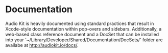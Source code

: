 Documentation
=============

Audio Kit is heavily documented using standard practices that result in Xcode-style documentation within pop-overs and sidebars.  Additionally, a web-based class reference document and a DocSet that can be installed into your '~/Library/Developer/Shared/Documentation/DocSets/' folder are availabe at <http://audiokit.io/docs/>.
